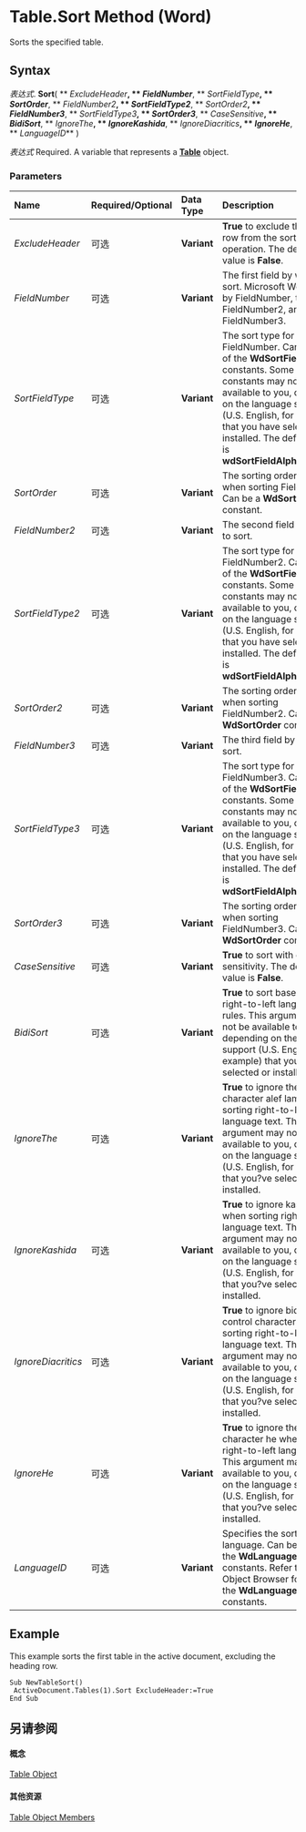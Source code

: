 
# Table.Sort Method (Word)

Sorts the specified table.


## Syntax

 _表达式_. **Sort**( ** _ExcludeHeader_**, ** _FieldNumber_**, ** _SortFieldType_**, ** _SortOrder_**, ** _FieldNumber2_**, ** _SortFieldType2_**, ** _SortOrder2_**, ** _FieldNumber3_**, ** _SortFieldType3_**, ** _SortOrder3_**, ** _CaseSensitive_**, ** _BidiSort_**, ** _IgnoreThe_**, ** _IgnoreKashida_**, ** _IgnoreDiacritics_**, ** _IgnoreHe_**, ** _LanguageID_** )

 _表达式_ Required. A variable that represents a **[Table](996b58dd-ebc6-ee30-5bfe-c5e51a0f71d6.md)** object.


### Parameters



|**Name**|**Required/Optional**|**Data Type**|**Description**|
|:-----|:-----|:-----|:-----|
| _ExcludeHeader_|可选|**Variant**|**True** to exclude the first row from the sort operation. The default value is **False**.|
| _FieldNumber_|可选|**Variant**|The first field by which to sort. Microsoft Word sorts by FieldNumber, then by FieldNumber2, and then by FieldNumber3.|
| _SortFieldType_|可选|**Variant**|The sort type for FieldNumber. Can be one of the  **WdSortFieldType** constants. Some of these constants may not be available to you, depending on the language support (U.S. English, for example) that you have selected or installed. The default value is **wdSortFieldAlphanumeric**.|
| _SortOrder_|可选|**Variant**|The sorting order to use when sorting FieldNumber. Can be a  **WdSortOrder** constant.|
| _FieldNumber2_|可选|**Variant**|The second field by which to sort.|
| _SortFieldType2_|可选|**Variant**|The sort type for FieldNumber2. Can be one of the  **WdSortFieldType** constants. Some of these constants may not be available to you, depending on the language support (U.S. English, for example) that you have selected or installed. The default value is **wdSortFieldAlphanumeric**.|
| _SortOrder2_|可选|**Variant**|The sorting order to use when sorting FieldNumber2. Can be one  **WdSortOrder** constant.|
| _FieldNumber3_|可选|**Variant**|The third field by which to sort.|
| _SortFieldType3_|可选|**Variant**|The sort type for FieldNumber3. Can be one of the  **WdSortFieldType** constants. Some of these constants may not be available to you, depending on the language support (U.S. English, for example) that you have selected or installed. The default value is **wdSortFieldAlphanumeric**.|
| _SortOrder3_|可选|**Variant**|The sorting order to use when sorting FieldNumber3. Can be one  **WdSortOrder** constant.|
| _CaseSensitive_|可选|**Variant**|**True** to sort with case sensitivity. The default value is **False**.|
| _BidiSort_|可选|**Variant**|**True** to sort based on right-to-left language rules. This argument may not be available to you, depending on the language support (U.S. English, for example) that you?ve selected or installed.|
| _IgnoreThe_|可选|**Variant**|**True** to ignore the Arabic character alef lam when sorting right-to-left language text. This argument may not be available to you, depending on the language support (U.S. English, for example) that you?ve selected or installed.|
| _IgnoreKashida_|可选|**Variant**|**True** to ignore kashidas when sorting right-to-left language text. This argument may not be available to you, depending on the language support (U.S. English, for example) that you?ve selected or installed.|
| _IgnoreDiacritics_|可选|**Variant**|**True** to ignore bidirectional control characters when sorting right-to-left language text. This argument may not be available to you, depending on the language support (U.S. English, for example) that you?ve selected or installed.|
| _IgnoreHe_|可选|**Variant**|**True** to ignore the Hebrew character he when sorting right-to-left language text. This argument may not be available to you, depending on the language support (U.S. English, for example) that you?ve selected or installed.|
| _LanguageID_|可选|**Variant**|Specifies the sorting language. Can be one of the  **WdLanguageID** constants. Refer to the Object Browser for a list of the **WdLanguageID** constants.|

## Example

This example sorts the first table in the active document, excluding the heading row.


```
Sub NewTableSort() 
 ActiveDocument.Tables(1).Sort ExcludeHeader:=True 
End Sub
```


## 另请参阅


#### 概念


[Table Object](996b58dd-ebc6-ee30-5bfe-c5e51a0f71d6.md)
#### 其他资源


[Table Object Members](http://msdn.microsoft.com/library/5367ee92-b5a3-92c7-787b-46a302586a0d%28Office.15%29.aspx)